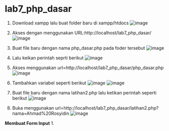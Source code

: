 # lab7_php_dasar

1. Download xampp lalu buat folder baru di xampp/htdocs
![image](https://user-images.githubusercontent.com/81254764/117059970-9261cc00-ad4a-11eb-8592-fac4ea8fe7f8.png)

2. Akses dengan menggunakan URL:http://localhost/lab7_php_dasar/
![image](https://user-images.githubusercontent.com/81254764/117060184-d81e9480-ad4a-11eb-9002-771a3abd8506.png)

3. Buat file baru dengan nama php_dasar.php pada foder tersebut
![image](https://user-images.githubusercontent.com/81254764/117060814-95a98780-ad4b-11eb-8fdc-05b6001a5ec8.png)

4. Lalu keikan perintah seprti berikut
![image](https://user-images.githubusercontent.com/81254764/117060984-d5706f00-ad4b-11eb-831a-75cdc994712e.png)

5. Akses menggunakan url=http://localhost/lab7_php_dasar/php_dasar.php
![image](https://user-images.githubusercontent.com/81254764/117061144-0a7cc180-ad4c-11eb-8a3b-d2dbfccddb94.png)

6. Tambahkan variabel seperti berikut
![image](https://user-images.githubusercontent.com/81254764/117071198-f68b8c80-ad58-11eb-8ff5-8b9042e715e3.png)
![image](https://user-images.githubusercontent.com/81254764/117071222-01462180-ad59-11eb-86e0-a1d957a2e44a.png)

7. Buat file baru dengan nama latihan2.php lalu ketikan perintah seperti berikut
![image](https://user-images.githubusercontent.com/81254764/117071328-2c307580-ad59-11eb-8356-986505b00763.png)

8. Buka menggunakan url=http://localhost/lab7_php_dasar/latihan2.php?nama=Ahmad%20Rosyidin
![image](https://user-images.githubusercontent.com/81254764/117071405-4a967100-ad59-11eb-949a-f4f5c3703e61.png)

<b>Membuat Form Input</b>
1. 
